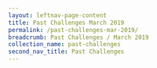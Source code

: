 ```yaml
---
layout: leftnav-page-content
title: Past Challenges March 2019
permalink: /past-challenges-mar-2019/
breadcrumb: Past Challenges / March 2019
collection_name: past-challenges
second_nav_title: Past Challenges
---
```

